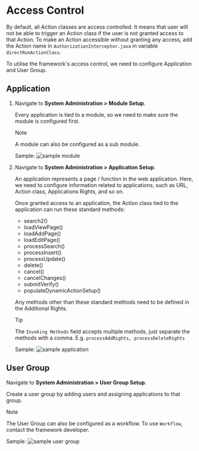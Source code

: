 # Access Control

By default, all Action classes are access controlled. It means that user will not be able to trigger an Action class if the user is not granted access to that Action. To make an Action accessible without granting any access, add the Action name in `AuthorizationInterceptor.java` in variable `directRunActionClass`.

To utilise the framework's access control, we need to configure Application and User Group.

## Application

1. Navigate to **System Administration > Module Setup**.

	Every application is tied to a module, so we need to make sure the module is configured first.
		
	> [!NOTE]
	> A module can also be configured as a sub module.
	
	Sample:	
	<img class="img-bordered" src="/sdsfw_docs/images/access-control/sample-module.png" alt="sample module" />
	
1. Navigate to **System Administration > Application Setup**.

	An application represents a page / function in the web application. Here, we need to configure information related to applications, such as URL, Action class, Applications Rights, and so on.

	Once granted access to an application, the Action class tied to the application can run these standard methods:
		
	<ul>
		<li>search2()</li>
		<li>loadViewPage()</li>
		<li>loadAddPage()</li>
		<li>loadEditPage()</li>
		<li>processSearch()</li>
		<li>processInsert()</li>
		<li>processUpdate()</li>
		<li>delete()</li>
		<li>cancel()</li>
		<li>cancelChanges()</li>
		<li>submitVerify()</li>
		<li>populateDynamicActionSetup()</li>
	</ul>
			
	Any methods other than these standard methods need to be defined in the Additional Rights.
	
	> [!TIP]
	> The `Invoking Methods` field accepts multiple methods, just separate the methods with a comma. E.g. `processAddRights, processDeleteRights`
		
	Sample:	
	<img class="img-bordered" src="/sdsfw_docs/images/access-control/sample-application.png" alt="sample application" />
		
## User Group

Navigate to **System Administration > User Group Setup**.

Create a user group by adding users and assigning applications to that group.

> [!NOTE]
> The User Group can also be configured as a workflow. To use `Workflow`, contact the framework developer.

Sample:	
<img class="img-bordered" src="/sdsfw_docs/images/access-control/sample-user-group.png" alt="sample user group" />